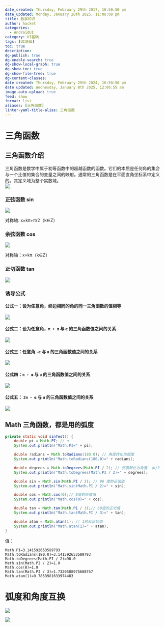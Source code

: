 ```yaml
---
date_created: Thursday, February 29th 2017, 10:50:50 pm
date_updated: Monday, January 20th 2025, 11:08:08 pm
title: 数学知识
author: hacket
categories:
  - AndroidUI
category: UI基础
tags: [UI基础]
toc: true
description: 
dg-publish: true
dg-enable-search: true
dg-show-local-graph: true
dg-show-toc: true
dg-show-file-tree: true
dg-content-classes: 
date created: Thursday, February 29th 2024, 10:50:50 pm
date updated: Wednesday, January 8th 2025, 12:06:55 am
image-auto-upload: true
feed: show
format: list
aliases: [三角函数]
linter-yaml-title-alias: 三角函数
---
```


# 三角函数

## 三角函数介绍

三角函数是数学中属于初等函数中的超越函数的函数。它们的本质是任何角的集合与一个比值的集合的变量之间的映射。通常的三角函数是在平面直角坐标系中定义的。其定义域为整个实数域。<br />![](https://cdn.nlark.com/yuque/0/2023/png/694278/1688141772772-3502f644-2aec-49db-97de-b2fbf66f4971.png#averageHue=%23f9f9f9&clientId=u1334b383-c80b-4&from=paste&id=u289be5f3&originHeight=986&originWidth=1264&originalType=url&ratio=1.5&rotation=0&showTitle=false&status=done&style=none&taskId=u1b2b7b79-b636-4b37-9b1b-950b12e20a6&title=)<br />

### 正弦函数 sin

![](https://cdn.nlark.com/yuque/0/2023/png/694278/1688141779030-437be74b-54f6-497b-95cd-c6af86ee98b3.png#averageHue=%23fafafa&clientId=u1334b383-c80b-4&from=paste&id=u3c13d567&originHeight=198&originWidth=660&originalType=url&ratio=1.5&rotation=0&showTitle=false&status=done&style=none&taskId=u7aa78c2c-b7be-4a5c-887a-8cdb203172d&title=)

对称轴: x=kπ+π/2（k∈Z）

### 余弦函数 cos

![](https://cdn.nlark.com/yuque/0/2023/png/694278/1688141785662-4723ad77-ad05-407a-896b-4a222864c34a.png#averageHue=%23f7f7f7&clientId=u1334b383-c80b-4&from=paste&id=udceb773b&originHeight=207&originWidth=492&originalType=url&ratio=1.5&rotation=0&showTitle=false&status=done&style=none&taskId=u6f8b4733-f2b3-407b-a440-64b3d5a8550&title=)<br />

对称轴：x=kπ（k∈Z）

### 正切函数 tan

![](https://cdn.nlark.com/yuque/0/2023/png/694278/1688141790523-807ef54e-e6a1-4b17-963d-b24ab9ac870c.png#averageHue=%23f2f2f2&clientId=u1334b383-c80b-4&from=paste&id=u93c4aec4&originHeight=269&originWidth=296&originalType=url&ratio=1.5&rotation=0&showTitle=false&status=done&style=none&taskId=u6e04338f-cf9d-4e06-9dc0-57a252ca526&title=)

### 诱导公式

#### 公式一：设为任意角，终边相同的角的同一三角函数的值相等

![](https://cdn.nlark.com/yuque/0/2023/png/694278/1688141803584-1c878603-920a-4847-b8f2-1a2aad2ed228.png#averageHue=%23000000&clientId=u1334b383-c80b-4&from=paste&id=ud41d497c&originHeight=137&originWidth=260&originalType=url&ratio=1.5&rotation=0&showTitle=false&status=done&style=none&taskId=u5bbef903-4dbd-40bb-8772-0f4978242ba&title=)

#### 公式二：设为任意角，`π + α` 与 `α` 的三角函数值之间的关系

![](https://cdn.nlark.com/yuque/0/2023/png/694278/1688141807354-0865cf59-e96f-4b02-9f42-dd6bb43f3845.png#averageHue=%23000000&clientId=u1334b383-c80b-4&from=paste&id=u793b781a&originHeight=116&originWidth=194&originalType=url&ratio=1.5&rotation=0&showTitle=false&status=done&style=none&taskId=ufd741e4b-4fbc-44aa-8f80-96b9aa20d47&title=)

#### 公式三：任意角 `-α` 与 `α` 的三角函数值之间的关系

![](https://cdn.nlark.com/yuque/0/2023/png/694278/1688141811756-e53086e4-c647-4925-949e-576222c10cc4.png#averageHue=%23000000&clientId=u1334b383-c80b-4&from=paste&id=u9d6b7446&originHeight=116&originWidth=178&originalType=url&ratio=1.5&rotation=0&showTitle=false&status=done&style=none&taskId=u2d6157da-64b7-4c00-87c4-8920d9ad7fc&title=)

#### 公式四：`π - α` 与 `α` 的三角函数值之间的关系

![](https://cdn.nlark.com/yuque/0/2023/png/694278/1688141815831-042b6f38-dbd6-4eea-b49f-c983f19f21b2.png#averageHue=%23000000&clientId=u1334b383-c80b-4&from=paste&id=u7008e0bb&originHeight=116&originWidth=199&originalType=url&ratio=1.5&rotation=0&showTitle=false&status=done&style=none&taskId=ue0bc973b-3a8e-41f9-8239-427656e52d9&title=)

#### 公式五： `2π - α` 与 `α` 的三角函数值之间的关系

![](https://cdn.nlark.com/yuque/0/2023/png/694278/1688141820056-0b5868bf-1562-4fdc-8477-dd3e503ae342.png#averageHue=%23000000&clientId=u1334b383-c80b-4&from=paste&id=u279aaeb0&originHeight=137&originWidth=209&originalType=url&ratio=1.5&rotation=0&showTitle=false&status=done&style=none&taskId=ua919e72d-4ac1-48aa-8af7-94b44f03185&title=)

## Math 三角函数，都是用的弧度

```java
private static void sinTest() {
    double pi = Math.PI; // π
    System.out.println("Math.PI=" + pi);

    double radians = Math.toRadians(180.0); // 角度转化为弧度
    System.out.println("Math.toRadians(180.0)=" + radians);

    double degrees = Math.toDegrees(Math.PI / 2); // 弧度转化为角度 （π/2的角度值）
    System.out.println("Math.toDegrees(Math.PI / 2)=" + degrees);

    double sin = Math.sin(Math.PI / 2); // 90 度的正弦值
    System.out.println("Math.sin(Math.PI / 2)=" + sin);

    double cos = Math.cos(0);// 0度的余弦值
    System.out.println("Math.cos(0)=" + cos);

    double tan = Math.tan(Math.PI / 3);// 60度的正切值
    System.out.println("Math.tan(Math.PI / 3)=" + tan);

    double atan = Math.atan(1); // 1的反正切值
    System.out.println("Math.atan(1)=" + atan);
}
```

值：

```
Math.PI=3.141592653589793
Math.toRadians(180.0)=3.141592653589793
Math.toDegrees(Math.PI / 2)=90.0
Math.sin(Math.PI / 2)=1.0
Math.cos(0)=1.0
Math.tan(Math.PI / 3)=1.7320508075688767
Math.atan(1)=0.7853981633974483
```

# 弧度和角度互换

![](https://cdn.nlark.com/yuque/0/2023/png/694278/1688141880162-6bdda09d-de03-4046-92a6-1ccc765b8d4f.png#averageHue=%23f9f9f9&clientId=u1334b383-c80b-4&from=paste&id=u93dbf8ed&originHeight=446&originWidth=1240&originalType=url&ratio=1.5&rotation=0&showTitle=false&status=done&style=none&taskId=u271cfcb9-97af-4f5b-92d8-b422691832e&title=)

![](https://cdn.nlark.com/yuque/0/2023/png/694278/1688141887186-5700f579-ad33-4227-bb03-2967f1413de7.png#averageHue=%23accbee&clientId=u1334b383-c80b-4&from=paste&id=u669fa551&originHeight=375&originWidth=500&originalType=url&ratio=1.5&rotation=0&showTitle=false&status=done&style=none&taskId=u0e9d0ca1-d7e0-4ad5-8d7b-4a9828eccc1&title=)
